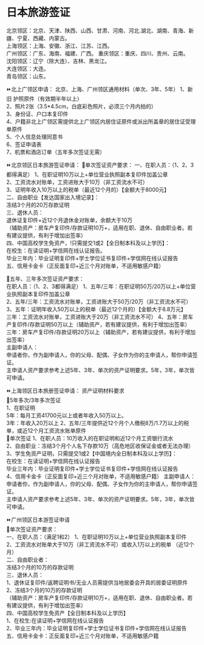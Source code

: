 # 日本旅游签证
北京领区：北京、天津、陕西、山西、甘肃、河南、河北.湖北、湖南、青海、新疆、宁夏、西藏、内蒙古。  
上海领区：上海、安徽、浙江、江苏、江西。  
广州领区：广东、海南、福建、广西。
重庆领区：重庆、四川、贵州、云南。  
沈阳领区：辽宁（除大连）、吉林、黑龙江。    
大连领区：大连。  
青岛领区：山东。    

⏩北上广领区申请：
北京、上海、广州领区通用材料（单次、3年、5年）
1、新旧 护照原件（有效期半年以上）  
2、照片2张（3.5*4.5cm，白底彩色照片，必须三个月内拍的）  
3、身份证、户口本复印件    
4、户籍非北上广领区需提供北上广领区内居住证原件或派出所盖章的居住证受理单原件    
5、个人信息处理同意书  
6、签证申请表  
7、机票和酒店订单（五年多次签证无需）  

⏩北京领区日本旅游签证申请：
🔸单次签证资产要求：
一、在职人员：（1、2、3都得满足）
1、在职证明10万以上+单位营业执照副本复印件加盖公章  
2、工资流水对账单，工资进账大于10万（非工资流水不可）  
3、证明年收入10万以上的税单（最近12个月的）【金额大于8000元】  
二、自由职业【发达国家出入境记录】：  
冻结3个月的20万存款证明  
三、退休人员：  
退休证复印件+近12个月退休金对账单，余额大于10万  
（辅助资产：房车产复印件/存款证明10万+，适用在职、退休、自由职业者。若有建议提供，有利于增加出签率）  
四、中国高校学生免资产，!只需提交1或2【全日制本科及以上学历】：  
在校生：在读证明+学信网在线认证报告。  
毕业三年内：毕业证明复印件+学士学位证书复印件+学信网在线认证报告  
五、信用卡金卡（正反面复印+近三个月对账单，不适用敏感户籍）
  
🔸五年、三年多次签证资产要求：  
在职人员：（1、2、3都得满足）
1、五年/三年：在职证明50万/20万以上+单位营业执照副本复印件加盖公章  
2、五年/三年：工资流水对账单，工资进账大于50万/20万（非工资流水不可）
3、五年：证明年收入50万以上的税单（最近12个月的）【金额大于8.8万元】  
三年：工资流水对账单，工资进账大于20万（非工资流水不可）
4、五年：房车产复印件/存款证明50万以上（辅助资产，若有建议提供，有利于增加出签率）  
三年：房车产复印件/存款证明20万以上（辅助资产，若有建议提供，有利于增加出签率）  
主副申请人：  
申请者你，作为副申请人，你的父母、配偶、子女作为你的主申请人，帮你申请签证。   
主申请人资产要求参考上述5年、3年、单次的资产证明要求。5年，3年，单次皆可申请。    
  
⏩上海领区日本旅册签证申请：
资产证明材料要求  
🔸5年多次/3年多次签证  
1、在职证明  
5年：每月工资41700元以上或者年收入50万以上。  
3年：年收入20万以上
2、五年/三年提供近12个月个人缴税8万/1.7万以上的税单，或近12个月工资流水账单原件  
🔸单次签证
1、在职人员：10万收入的在职证明和近12个月工资银行流水  
2、自由职业：冻结3个月个人名下存款10万（高危地区收保证金或者无法办理）  
3、学生免资产证明，只需提交1或2【中国境内全日制本科及以上学历】：  
在校生：在读证明+学信网在线认证报告  
毕业三年内：毕业证明复印件+学士学位证书复印件+学信网在线认证报告  
4、信用卡金卡（正反面复印+近三个月对账单，不适用敏感户籍）
主副申请人：  
申请者你，作为副申请人，你的父母、配偶、子女作为你的主申请人，帮你申请签证。  
主申请人资产要求参考上述5年、3年、单次的资产证明要求。5年，3年，单次皆可申请。    
  
⏩广州领区日本游签证申请  
🔸单次签证资产要求：  
一、在职人员：（满足1和2）
1、在职证明10万以上+单位营业执照副本复印件  
2、工资流水对账单大于10万（非工资流水不可）或收入1万以上的税单 （近12个月）  
二、自由职业者：  
冻结3个月的10万的存款证明  
三、退休人员：  
1、退休证复印件/返聘证明书/无业人员需提供当地居委会开具的居委证明原件  
2、冻结3个月的10万的存款证明  
（辅助资产：房车产复印件/存款证明10万+，适用在职、退休、自由职业者。若有建议提供，有利于增加出签率）  
四、中国高校学生免资产【全日制本科及以上学历】  
1、在校生:在读证明+学信网在线认证报告  
2、毕业三年内：毕业证明复印件+学士学位证书复印件+学信网在线认证报告  
五、信用卡金卡：正反面复印+近三个月对账单，不适用敏感户籍  


